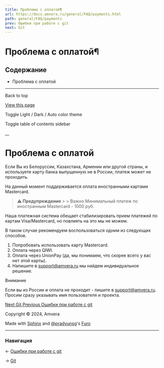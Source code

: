 ```yaml
---
title: Проблема с оплатой¶
url: https://docs.amvera.ru/general/FAQ/payments.html
path: general/FAQ/payments
prev: Ошибки при работе с git
next: Git
---
```


# Проблема с оплатой¶

## Содержание

- Проблема с оплатой

---

Back to top

[ View this page ](<../../_sources/general/FAQ/payments.md.txt> "View this page")

Toggle Light / Dark / Auto color theme

Toggle table of contents sidebar

__

# Проблема с оплатой

Если Вы из Белоруссии, Казахстана, Армении или другой страны, и используете карту банка выпущенную не в России, платеж может не проходить.

На данный момент поддерживается оплата иностранными картами Mastercard.

> **⚠️ Предупреждение** > > Важно Минимальный платеж по иностранным Mastercard - 1000 руб. 

Наша платежная система обещает стабилизировать прием платежей по картам Visa/Mastercard, но повлиять на это мы не можем.

В таком случае рекомендуем воспользоваться одним из следующих способов.
1. Попробовать использовать карту Mastercard.
2. Оплата через QIWI.
3. Оплата через UnionPay (да, мы понимаем, что скорее всего у вас нет этой карты).
4. Напишите в support@amvera.ru мы найдем индивидуальное решение.

Внимание

Если вы из России и оплата не проходит - пишите в [support@amvera.ru](<mailto:support%40amvera.ru>). Просим сразу указывать имя пользователя и проекта.

[ Next Git ](../../applications/git.md) [ Previous Ошибки при работе с git ](../../applications/git/freq-errors.md)

Copyright © 2024, Amvera 

Made with [Sphinx](<https://www.sphinx-doc.org/>) and [@pradyunsg](<https://pradyunsg.me>)'s [Furo](<https://github.com/pradyunsg/furo>)


---

### Навигация

← [Ошибки при работе с git](applications/git/freq-errors.md)

→ [Git](applications/git.md)
